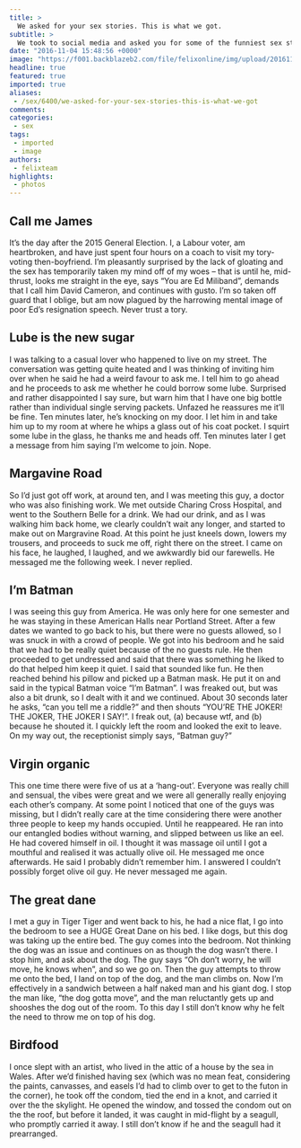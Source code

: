 ```yaml
---
title: >
  We asked for your sex stories. This is what we got.
subtitle: >
  We took to social media and asked you for some of the funniest sex stories you felt like sharing with us. These are the best of the bunch. If you have any stories that you think deserve to be featured in the paper, send them to us at milfelix@ic.ac.uk
date: "2016-11-04 15:48:56 +0000"
image: "https://f001.backblazeb2.com/file/felixonline/img/upload/201611041546-felix-Screen Shot 2016-11-04 at 15.45.25.png"
headline: true
featured: true
imported: true
aliases:
 - /sex/6400/we-asked-for-your-sex-stories-this-is-what-we-got
comments:
categories:
 - sex
tags:
 - imported
 - image
authors:
 - felixteam
highlights:
 - photos
---
```


## Call me James
It’s the day after the 2015 General Election. I, a Labour voter, am heartbroken, and have just spent four hours on a coach to visit my tory-voting then-boyfriend. I’m pleasantly surprised by the lack of gloating and the sex has temporarily taken my mind off of my woes – that is until he, mid-thrust, looks me straight in the eye, says “You are Ed Miliband”, demands that I call him David Cameron, and continues with gusto. I’m so taken off guard that I oblige, but am now plagued by the harrowing mental image of poor Ed’s resignation speech. Never trust a tory.
## Lube is the new sugar
I was talking to a casual lover who happened to live on my street. The conversation was getting quite heated and I was thinking of inviting him over when he said he had a weird favour to ask me. I tell him to go ahead and he proceeds to ask me whether he could borrow some lube. Surprised and rather disappointed I say sure, but warn him that I have one big bottle rather than individual single serving packets. Unfazed he reassures me it’ll be fine. Ten minutes later, he’s knocking on my door. I let him in and take him up to my room at where he whips a glass out of his coat pocket. I squirt some lube in the glass, he thanks me and heads off. Ten minutes later I get a message from him saying I’m welcome to join. Nope.
## Margavine Road
So I’d just got off work, at around ten, and I was meeting this guy, a doctor who was also finishing work. We met outside Charing Cross Hospital, and went to the Southern Belle for a drink. We had our drink, and as I was walking him back home, we clearly couldn’t wait any longer, and started to make out on Margravine Road. At this point he just kneels down, lowers my trousers, and proceeds to suck me off, right there on the street. I came on his face, he laughed, I laughed, and we awkwardly bid our farewells. He messaged me the following week. I never replied.
## I’m Batman
I was seeing this guy from America.  He was only here for one semester and he was staying in these American Halls near Portland Street. After a few dates we wanted to go back to his, but there were no guests allowed, so I was snuck in with a crowd of people. We got into his bedroom and he said that we had to be really quiet because of the no guests rule. He then proceeded to get undressed and said that there was something he liked to do that helped him keep it quiet. I said that sounded like fun. He then reached behind his pillow and picked up a Batman mask. He put it on and said in the typical Batman voice “I’m Batman”. I was freaked out, but was also a bit drunk, so I dealt with it and we continued. About 30 seconds later he asks, “can you tell me a riddle?” and then shouts “YOU’RE THE JOKER! THE JOKER, THE JOKER I SAY!”. I freak out, (a) because wtf, and (b) because he shouted it. I quickly left the room and looked the exit to leave. On my way out, the receptionist simply says, “Batman guy?”
## Virgin organic
This one time there were five of us at a ‘hang-out’. Everyone was really chill and sensual, the vibes were great and we were all generally really enjoying each other’s company. At some point I noticed that one of the guys was missing, but I didn’t really care at the time considering there were another three people to keep my hands occupied. Until he reappeared. He ran into our entangled bodies without warning, and slipped between us like an eel. He had covered himself in oil. I thought it was massage oil until I got a mouthful and realised it was actually olive oil. He messaged me once afterwards. He said I probably didn’t remember him. I answered I couldn’t possibly forget olive oil guy. He never messaged me again.
## The great dane
I met a guy in Tiger Tiger and went back to his, he had a nice flat, I go into the bedroom to see a HUGE Great Dane on his bed. I like dogs, but this dog was taking up the entire bed. The guy comes into the bedroom. Not thinking the dog was an issue and continues on as though the dog wasn’t there. I stop him, and ask about the dog. The guy says “Oh don’t worry, he will move, he knows when”, and so we go on. Then the guy attempts to throw me onto the bed, I land on top of the dog, and the man climbs on. Now I’m effectively in a sandwich between a half naked man and his giant dog. I stop the man like, “the dog gotta move”, and the man reluctantly gets up and shooshes the dog out of the room. To this day I still don’t know why he felt the need to throw me on top of his dog.
## Birdfood
I once slept with an artist, who lived in the attic of a house by the sea in Wales. After we’d finished having sex (which was no mean feat, considering the paints, canvasses, and easels I’d had to climb over to get to the futon in the corner), he took off the condom, tied the end in a knot, and carried it over the the skylight. He opened the window, and tossed the condom out on the the roof, but before it landed, it was caught in mid-flight by a seagull, who promptly carried it away. I still don’t know if he and the seagull had it prearranged.
